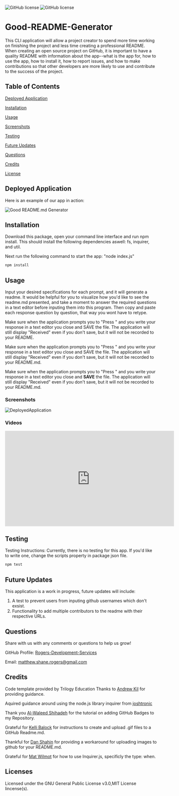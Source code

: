 ![GitHub license](https://img.shields.io/badge/license-GNU%20General%20Public%20License%20v3.0-green.svg) ![GitHub license](https://img.shields.io/badge/license-MIT%20License-green.svg) 
# Good-README-Generator
This CLI application will allow a project creator to spend more time working on finishing the project and less time creating a professional README. When creating an open source project on GitHub, it is important to have a quality README with information about the app--what is the app for, how to use the app, how to install it, how to report issues, and how to make contributions so that other developers are more likely to use and contribute to the success of the project.
## Table of Contents
[Deployed Application](https://github.com/Rogers-Development-Services/Good-README-Generator#deployed-application)

[Installation](https://github.com/Rogers-Development-Services/Good-README-Generator#installation)

[Usage](https://github.com/Rogers-Development-Services/Good-README-Generator#usage)

[Screenshots](https://github.com/Rogers-Development-Services/Good-README-Generator#screenshots)

[Testing](https://github.com/Rogers-Development-Services/Good-README-Generator#testing)

[Future Updates](https://github.com/Rogers-Development-Services/Good-README-Generator#future-updates)

[Questions](https://github.com/Rogers-Development-Services/Good-README-Generator#questions)

[Credits](https://github.com/Rogers-Development-Services/Good-README-Generator#credits)

[License](https://github.com/Rogers-Development-Services/Good-README-Generator#license)

## Deployed Application

Here is an example of our app in action: 

![Good README.md Generator](./Assets/Videos/READMEVideo.gif)

## Installation

Download this package, open your command line interface and run npm install. This should install the following dependencies aswell: fs, inquirer, and util.

Next run the following command to start the app: "node index.js"

```bash
npm install 
```

## Usage 

Input your desired specifications for each prompt, and it will generate a readme. It would be helpful for you to visualize how you'd like to see the readme.md presented, and take a moment to answer the required questions in a text editor before inputing them into this program. Then copy and paste each response question by question, that way you wont have to retype.

Make sure when the application prompts you to "Press " and you write your response in a text editor you close and SAVE the file. The application will still display "Received" even if you don't save, but it will not be recorded to your README.

Make sure when the application prompts you to "Press " and you write your response in a text editor you close and SAVE the file. The application will still display "Received" even if you don't save, but it will not be recorded to your README.md.

Make sure when the application prompts you to "Press <enter>" and you write your response in a text editor you close and <strong>SAVE</strong> the file. The application will still display "Received" even if you don't save, but it will not be recorded to your README.md.

### Screenshots

![DeployedApplication](https://user-images.githubusercontent.com/38272211/91502654-7afa4700-e87d-11ea-9f81-ec8f78a30ab9.jpg)

### Videos

<iframe width="560" height="315" src="https://www.youtube.com/embed/k_QyF4_7Ims" frameborder="0" allow="accelerometer; autoplay; encrypted-media; gyroscope; picture-in-picture" allowfullscreen></iframe>

## Testing

Testing Instructions: Currently, there is no testing for this app. If you'd like to write one, change the scripts property in package json file.

```bash
npm test
```

## Future Updates
This application is a work in progress, future updates will include: 
1. A test to prevent users from inputing github usernames which don't exsist.
2. Functionality to add multiple contributors to the readme with their respective URLs.

## Questions

Share with us with any comments or questions to help us grow! 

GitHub Profile: [Rogers-Development-Services](https://www.github.com/Rogers-Development-Services)

Email: [matthew.shane.rogers@gmail.com](matthew.shane.rogers@gmail.com)

## Credits

Code template provided by Trilogy Education 
Thanks to [Andrew Kil](  https://andrewkil.com/) for providing guidance.

Aquired guidance around using the node.js library inquirer from [joshtronic](https://www.digitalocean.com/community/tutorials/nodejs-interactive-command-line-prompts)

Thank you [Al-Waleed Shihadeh](https://medium.com/better-programming/add-badges-to-a-github-repository-716d2988dc6a) for the tutorial on adding GitHub Badges to my Repository.

Grateful for [Kelli Balock](https://dev.to/kelli/demo-your-app-in-your-github-readme-with-an-animated-gif-2o3c) for instructions to create and upload .gif files to a GitHub Readme.md.

Thankful for [Dan Shahin](https://www.youtube.com/watch?v=nvPOUdz5PL4) for providing a workaround for uploading images to github for your README.md. 

Grateful for [Mat Wilmot](https://medium.com/javascript-in-plain-english/how-to-inquirer-js-c10a4e05ef1f) for how to use Inquirer.js, specificly the type: when.

## Licenses
Licensed under the GNU General Public License v3.0,MIT License lincense(s).